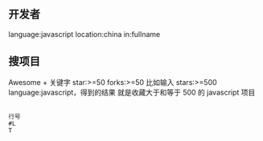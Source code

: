 ## 开发者
language:javascript location:china
in:fullname

## 搜项目
Awesome + 关键字
star:>=50
forks:>=50
比如输入 stars:>=500 language:javascript，得到的结果 就是收藏大于和等于 500 的 javascript 项目
## 
```
行号
#L 
T
```
